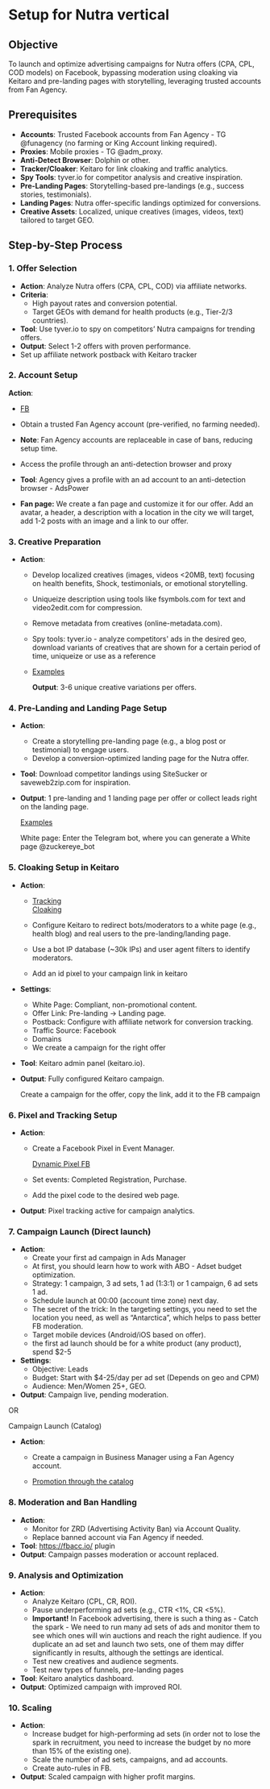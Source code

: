 # Setup for Nutra vertical

## Objective

To launch and optimize advertising campaigns for Nutra offers (CPA, CPL, COD models) on Facebook, bypassing moderation using cloaking via Keitaro and pre-landing pages with storytelling, leveraging trusted accounts from Fan Agency.

## Prerequisites

* **Accounts**: Trusted Facebook accounts from Fan Agency \- TG @funagency (no farming or King Account linking required).  
* **Proxies**: Mobile proxies \- TG @adm\_proxy.   
* **Anti-Detect Browser**: Dolphin or other.  
* **Tracker/Cloaker**: Keitaro for link cloaking and traffic analytics.  
* **Spy Tools**: tyver.io for competitor analysis and creative inspiration.  
* **Pre-Landing Pages**: Storytelling-based pre-landings (e.g., success stories, testimonials).  
* **Landing Pages**: Nutra offer-specific landings optimized for conversions.  
* **Creative Assets**: Localized, unique creatives (images, videos, text) tailored to target GEO.

## Step-by-Step Process

### 1. Offer Selection

* **Action**: Analyze Nutra offers (CPA, CPL, COD) via affiliate networks.  
* **Criteria**:  
  * High payout rates and conversion potential.  
  * Target GEOs with demand for health products (e.g., Tier-2/3 countries).  
* **Tool**: Use tyver.io to spy on competitors’ Nutra campaigns for trending offers.  
* **Output**: Select 1-2 offers with proven performance.  
* Set up affiliate network postback with Keitaro tracker

### 2. Account Setup

**Action**:

* [FB](https://docs.google.com/document/d/10CZOB6re_Ge7QSr3tsemCTCdQNhLxKiGtg5aZWs7uNI/edit?usp=sharing) 

* Obtain a trusted Fan Agency account (pre-verified, no farming needed).  
* **Note**: Fan Agency accounts are replaceable in case of bans, reducing setup time.  
* Access the profile through an anti-detection browser and proxy  
* **Tool**: Agency gives a profile with an ad account to an anti-detection browser \- AdsPower  
* **Fan page:** We create a fan page and customize it for our offer. Add an avatar, a header, a description with a location in the city we will target, add 1-2 posts with an image and a link to our offer.

### 3. Creative Preparation

* **Action**:  
  * Develop localized creatives (images, videos \<20MB, text) focusing on health benefits, Shock, testimonials, or emotional storytelling.  
  * Uniqueize description using tools like fsymbols.com for text and video2edit.com for compression.  
  * Remove metadata from creatives (online-metadata.com).  
  * Spy tools: tyver.io \- analyze competitors' ads in the desired geo, download variants of creatives that are shown for a certain period of time, uniqueize or use as a reference  
  * [Examples](https://drive.google.com/drive/folders/1AO5jBL_JO9dl3Iz441wnq2eq9yyGAl_2?usp=sharing)

    **Output**: 3-6 unique creative variations per offers.

### 4. Pre-Landing and Landing Page Setup

* **Action**:  
  * Create a storytelling pre-landing page (e.g., a blog post or testimonial) to engage users.  
  * Develop a conversion-optimized landing page for the Nutra offer.  
* **Tool**: Download competitor landings using SiteSucker or saveweb2zip.com for inspiration.  
* **Output**: 1 pre-landing and 1 landing page per offer or collect leads right on the landing page.

  [Examples](https://drive.google.com/drive/folders/1AO5jBL_JO9dl3Iz441wnq2eq9yyGAl_2?usp=sharing)

  White page: Enter the Telegram bot, where you can generate a White page @zuckereye\_bot

### 5. Cloaking Setup in Keitaro

* **Action**:  
  * [Tracking](https://drive.google.com/drive/folders/1ovTSejjYiLCECNnfKJQ53ZPrEWB5P04T)  
    [Cloaking](https://drive.google.com/drive/folders/13zBzs0fhaRMC-_BwrCxhwmIQ5iV5Gipj)

  * Configure Keitaro to redirect bots/moderators to a white page (e.g., health blog) and real users to the pre-landing/landing page.  
  * Use a bot IP database (\~30k IPs) and user agent filters to identify moderators.  
  * Add an id pixel to your campaign link in keitaro  
* **Settings**:  
  * White Page: Compliant, non-promotional content.  
  * Offer Link: Pre-landing → Landing page.  
  * Postback: Configure with affiliate network for conversion tracking.  
  * Traffic Source: Facebook  
  * Domains  
  *  We create a campaign for the right offer  
* **Tool**: Keitaro admin panel (keitaro.io).  
* **Output**: Fully configured Keitaro campaign.

  Create a campaign for the offer, copy the link, add it to the FB campaign

### 6. Pixel and Tracking Setup

* **Action**:  
  * Create a Facebook Pixel in Event Manager.

    [Dynamic Pixel FB](https://docs.google.com/document/d/1sKILa-KpETI6eDAI9yqR_JOgG-2asnHbz2n0tVFjLYM/edit?usp=sharing)

  * Set events: Completed Registration, Purchase.  
  * Add the pixel code to the desired web page.  
* **Output**: Pixel tracking active for campaign analytics.

### 7. Campaign Launch (Direct launch)

* **Action**:  
  * Create your first ad campaign in Ads Manager  
  * At first, you should learn how to work with ABO \- Adset budget optimization.  
  * Strategy: 1 campaign, 3 ad sets, 1 ad (1:3:1) or 1 campaign, 6 ad sets 1 ad.  
  * Schedule launch at 00:00 (account time zone) next day.  
  * The secret of the trick: In the targeting settings, you need to set the location you need, as well as “Antarctica”, which helps to pass better FB moderation.  
  * Target mobile devices (Android/iOS based on offer).  
  * the first ad launch should be for a white product (any product), spend $2-5  
* **Settings**:  
  * Objective: Leads  
  * Budget: Start with $4-25/day per ad set (Depends on geo and CPM)  
  * Audience: Men/Women 25+, GEO.  
* **Output**: Campaign live, pending moderation.

OR

Campaign Launch (Catalog)

* **Action**:  
  * Create a campaign in Business Manager using a Fan Agency account.

  * [Promotion through the catalog](https://drive.google.com/file/d/114wIz3UXYg53i_swReRuemGX1qVfEFWb/view?usp=sharing)

### 8. Moderation and Ban Handling

* **Action**:  
  * Monitor for ZRD (Advertising Activity Ban) via Account Quality.  
  * Replace banned account via Fan Agency if needed.  
* **Tool**: https://fbacc.io/ plugin  
* **Output**: Campaign passes moderation or account replaced.

### 9. Analysis and Optimization

* **Action**:  
  * Analyze Keitaro (СPL, CR, ROI).  
  * Pause underperforming ad sets (e.g., CTR \<1%, CR \<5%).  
  * **Important\!** In Facebook advertising, there is such a thing as \- Catch the spark \- We need to run many ad sets of ads and monitor them to see which ones will win auctions and reach the right audience. If you duplicate an ad set and launch two sets, one of them may differ significantly in results, although the settings are identical.  
  * Test new creatives and audience segments.  
  * Test new types of funnels, pre-landing pages  
* **Tool**: Keitaro analytics dashboard.  
* **Output**: Optimized campaign with improved ROI.

### 10. Scaling

* **Action**:  
  * Increase budget for high-performing ad sets (in order not to lose the spark in recruitment, you need to increase the budget by no more than 15% of the existing one).  
  * Scale the number of ad sets, campaigns, and ad accounts.  
  * Create auto-rules in FB.  
* **Output**: Scaled campaign with higher profit margins.


